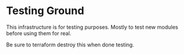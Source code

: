 # Testing Ground

This infrastructure is for testing purposes. Mostly to test new modules before
using them for real.

Be sure to terraform destroy this when done testing.